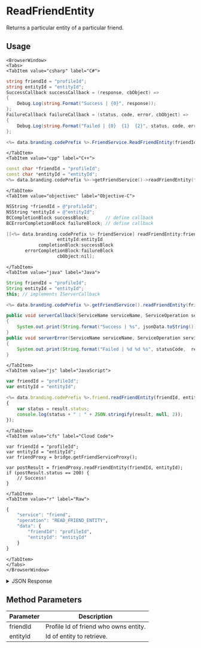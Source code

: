 # ReadFriendEntity

Returns a particular entity of a particular friend.

<PartialServop service_name="friend" operation_name="READ_FRIEND_ENTITY" />

## Usage

```mdx-code-block
<BrowserWindow>
<Tabs>
<TabItem value="csharp" label="C#">
```

```csharp
string friendId = "profileId";
string entityId = "entityId";
SuccessCallback successCallback = (response, cbObject) =>
{
    Debug.Log(string.Format("Success | {0}", response));
};
FailureCallback failureCallback = (status, code, error, cbObject) =>
{
    Debug.Log(string.Format("Failed | {0}  {1}  {2}", status, code, error));
};

<%= data.branding.codePrefix %>.FriendService.ReadFriendEntity(friendId, entityId, successCallback, failureCallback);
```

```mdx-code-block
</TabItem>
<TabItem value="cpp" label="C++">
```

```cpp
const char *friendId = "profileId";
const char *entityId = "entityId";
<%= data.branding.codePrefix %>->getFriendService()->readFriendEntity(friendId, entityId, this);
```

```mdx-code-block
</TabItem>
<TabItem value="objectivec" label="Objective-C">
```

```objectivec
NSString *friendId = @"profileId";
NSString *entityId = @"entityId";
BCCompletionBlock successBlock;      // define callback
BCErrorCompletionBlock failureBlock; // define callback

[[<%= data.branding.codePrefix %> friendService] readFriendEntity:friendId
                   entityId:entityId
            completionBlock:successBlock
       errorCompletionBlock:failureBlock
                   cbObject:nil];
```

```mdx-code-block
</TabItem>
<TabItem value="java" label="Java">
```

```java
String friendId = "profileId";
String entityId = "entityId";
this; // implements IServerCallback

<%= data.branding.codePrefix %>.getFriendService().readFriendEntity(friendId, entityId, this);

public void serverCallback(ServiceName serviceName, ServiceOperation serviceOperation, JSONObject jsonData)
{
    System.out.print(String.format("Success | %s", jsonData.toString()));
}
public void serverError(ServiceName serviceName, ServiceOperation serviceOperation, int statusCode, int reasonCode, String jsonError)
{
    System.out.print(String.format("Failed | %d %d %s", statusCode,  reasonCode, jsonError.toString()));
}
```

```mdx-code-block
</TabItem>
<TabItem value="js" label="JavaScript">
```

```javascript
var friendId = "profileId";
var entityId = "entityId";

<%= data.branding.codePrefix %>.friend.readFriendEntity(friendId, entityId, result =>
{
	var status = result.status;
	console.log(status + " : " + JSON.stringify(result, null, 2));
});
```

```mdx-code-block
</TabItem>
<TabItem value="cfs" label="Cloud Code">
```

```cfscript
var friendId = "profileId";
var entityId = "entityId";
var friendProxy = bridge.getFriendServiceProxy();

var postResult = friendProxy.readFriendEntity(friendId, entityId);
if (postResult.status == 200) {
    // Success!
}
```

```mdx-code-block
</TabItem>
<TabItem value="r" label="Raw">
```

```r
{
	"service": "friend",
	"operation": "READ_FRIEND_ENTITY",
	"data": {
		"friendId": "profileId",
		"entityId": "entityId"
	}
}
```

```mdx-code-block
</TabItem>
</Tabs>
</BrowserWindow>
```

<details>
<summary>JSON Response</summary>

```json
{
    "status": 200,
    "data": {
        "entityId": "a3abc2ad-13ee-47a8-86a5-9c0a83f90314",
        "entityType": "PlayerData",
        "version": 1,
        "data": {
            "ACCOUNT_CREATION_TIME": 1353011574029,
            "ALL_TIME_SCORE": 1090560,
            "FIRST_PLAY_TIME": 1372781536842
        },
        "acl": {
            "other": 1
        },
        "createdAt": 1372901559406,
        "updatedAt": 1372901559406
    }
}
```
</details>

## Method Parameters
Parameter | Description
--------- | -----------
friendId | Profile Id of friend who owns entity.
entityId | Id of entity to retrieve.


